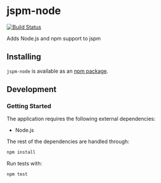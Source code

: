 # jspm-node
[![Build Status](https://travis-ci.org/vinsonchuong/jspm-node.svg?branch=master)](https://travis-ci.org/vinsonchuong/jspm-node)

Adds Node.js and npm support to jspm

## Installing
`jspm-node` is available as an
[npm package](https://www.npmjs.com/package/jspm-node).

## Development
### Getting Started
The application requires the following external dependencies:
* Node.js

The rest of the dependencies are handled through:
```bash
npm install
```

Run tests with:
```bash
npm test
```
